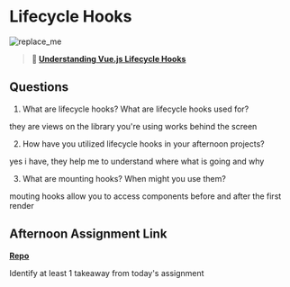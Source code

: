 # Lifecycle Hooks

![replace_me](https://codeworks.blob.core.windows.net/public/assets/img/illustrations/placeholder.svg)

> **📖 [Understanding Vue.js Lifecycle Hooks](https://codeworksacademy.com/fs-student-guide/resources/wk6/03-Vue-Lifecycle-Hooks)**

## Questions

1. What are lifecycle hooks? What are lifecycle hooks used for?

they are views on the library you're using works behind the screen

2. How have you utilized lifecycle hooks in your afternoon projects?

yes i have, they help me to understand where what is going and why

3. What are mounting hooks? When might you use them?

mouting hooks allow you to access components before and after the first render

## Afternoon Assignment Link

**[Repo](https://github.com/garrett-adamss/<ASSIGNMENT_REPO>)**

Identify at least 1 takeaway from today's assignment
